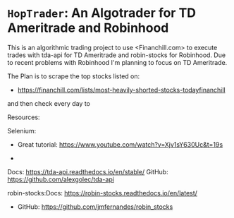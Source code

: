 ``HopTrader``: An Algotrader for TD Ameritrade and Robinhood
========================================
This is an algorithmic trading project to use <Financhill.com> to execute trades with tda-api for TD   Ameritrade and robin-stocks for Robinhood. Due to recent problems with Robinhood I'm planning to focus on TD Ameritrade.

The Plan is to scrape the top stocks listed on:
* https://financhill.com/lists/most-heavily-shorted-stocks-todayfinanchill

and then check every day to



Resources:

Selenium:
* Great tutorial: <https://www.youtube.com/watch?v=Xjv1sY630Uc&t=19s>

* 
    
Docs: <https://tda-api.readthedocs.io/en/stable/>
GitHub: <https://github.com/alexgolec/tda-api>

robin-stocks:Docs: <https://robin-stocks.readthedocs.io/en/latest/>
* GitHub: <https://github.com/jmfernandes/robin_stocks>
